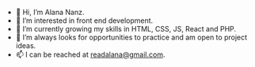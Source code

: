- 👋 Hi, I’m Alana Nanz.
- 👀 I’m interested in front end development.
- 🌱 I’m currently growing my skills in HTML, CSS, JS, React and PHP.
- 💞️ I’m always looks for opportunities to practice and am open to project ideas.
- 📫 I can be reached at readalana@gmail.com. 
